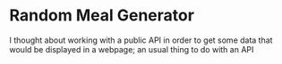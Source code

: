 # Random Meal Generator

I thought about working with a public API in order to get some data that would be displayed in a webpage; an usual thing to do with an API
